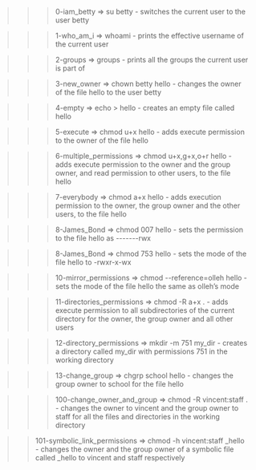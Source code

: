 >>> 0-iam_betty
	=> su betty
	- switches the current user to the user betty

>>> 1-who_am_i
	=> whoami
	- prints the effective username of the current user

>>> 2-groups
	=> groups
	- prints all the groups the current user is part of

>>> 3-new_owner
	=> chown betty hello
	- changes the owner of the file hello to the user betty

>>> 4-empty
	=> echo > hello
	- creates an empty file called hello

>>> 5-execute
	=> chmod u+x hello
	- adds execute permission to the owner of the file hello

>>> 6-multiple_permissions
	=> chmod u+x,g+x,o+r hello
	- adds execute permission to the owner and the group owner, and read permission to other users, to the file hello

>>> 7-everybody
	=> chmod a+x hello
	- adds execution permission to the owner, the group owner and the other users, to the file hello

>>> 8-James_Bond
	=> chmod 007 hello
	-  sets the permission to the file hello as -------rwx

>>> 8-James_Bond
	=> chmod 753 hello
	- sets the mode of the file hello to -rwxr-x-wx

>>> 10-mirror_permissions
	=> chmod --reference=olleh hello
	- sets the mode of the file hello the same as olleh’s mode

>>> 11-directories_permissions
	=> chmod -R a+x .
	- adds execute permission to all subdirectories of the current directory for the owner, the group owner and all other users

>>> 12-directory_permissions
	=> mkdir -m 751 my_dir
	- creates a directory called my_dir with permissions 751 in the working directory

>>> 13-change_group
	=> chgrp school hello
	- changes the group owner to school for the file hello

>>> 100-change_owner_and_group
	=> chmod -R vincent:staff .
	- changes the owner to vincent and the group owner to staff for all the files and directories in the working directory

>> 101-symbolic_link_permissions
	=> chmod -h vincent:staff _hello
	- changes the owner and the group owner of a symbolic file called _hello to vincent and staff respectively
